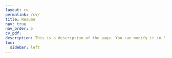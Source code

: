 ```yaml
---
layout: cv
permalink: /cv/
title: Resume
nav: true
nav_order: 5
cv_pdf: 
description: This is a description of the page. You can modify it in '_pages/cv.md'. You can also change or remove the top pdf download button.
toc:
  sidebar: left
---
```

